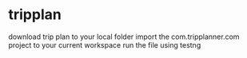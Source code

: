 # tripplan
download trip plan to your local folder
import the com.tripplanner.com project to your current workspace
run the file using testng
